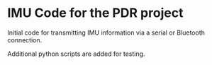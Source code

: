 # IMU Code for the PDR project

Initial code for transmitting IMU information via a serial or Bluetooth connection.

Additional python scripts are added for testing.